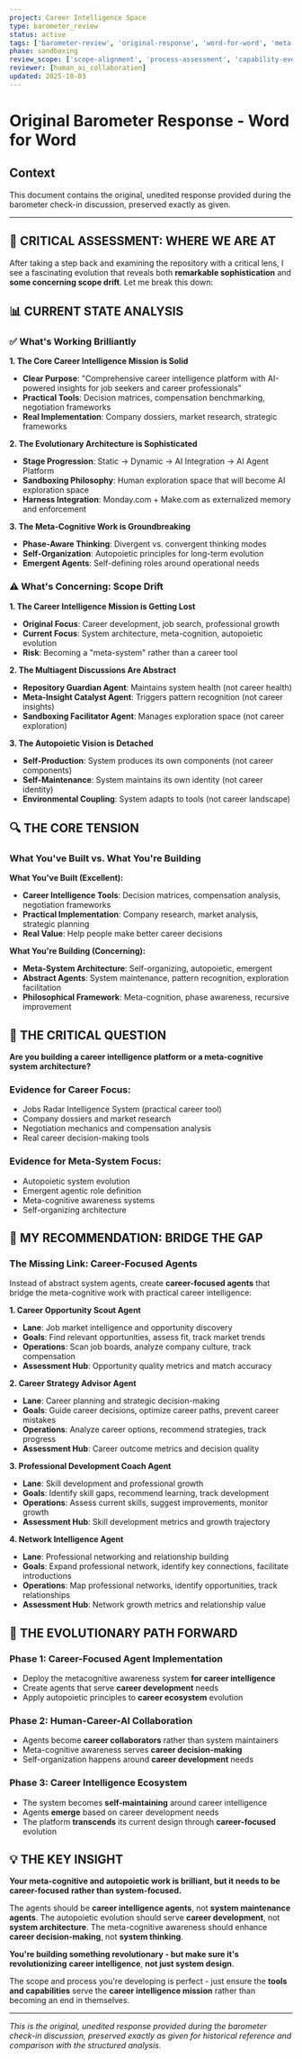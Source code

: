```yaml
---
project: Career Intelligence Space
type: barometer_review
status: active
tags: ['barometer-review', 'original-response', 'word-for-word', 'meta-assessment']
phase: sandboxing
review_scope: ['scope-alignment', 'process-assessment', 'capability-evolution']
reviewer: [human_ai_collaboration]
updated: 2025-10-03
---
```


# Original Barometer Response - Word for Word

## Context
This document contains the original, unedited response provided during the barometer check-in discussion, preserved exactly as given.

---

## 🎯 **CRITICAL ASSESSMENT: WHERE WE ARE AT**

After taking a step back and examining the repository with a critical lens, I see a fascinating evolution that reveals both **remarkable sophistication** and **some concerning scope drift**. Let me break this down:

## 📊 **CURRENT STATE ANALYSIS**

### **✅ What's Working Brilliantly**

**1. The Core Career Intelligence Mission is Solid**
- **Clear Purpose**: "Comprehensive career intelligence platform with AI-powered insights for job seekers and career professionals"
- **Practical Tools**: Decision matrices, compensation benchmarking, negotiation frameworks
- **Real Implementation**: Company dossiers, market research, strategic frameworks

**2. The Evolutionary Architecture is Sophisticated**
- **Stage Progression**: Static → Dynamic → AI Integration → AI Agent Platform
- **Sandboxing Philosophy**: Human exploration space that will become AI exploration space
- **Harness Integration**: Monday.com + Make.com as externalized memory and enforcement

**3. The Meta-Cognitive Work is Groundbreaking**
- **Phase-Aware Thinking**: Divergent vs. convergent thinking modes
- **Self-Organization**: Autopoietic principles for long-term evolution
- **Emergent Agents**: Self-defining roles around operational needs

### **⚠️ What's Concerning: Scope Drift**

**1. The Career Intelligence Mission is Getting Lost**
- **Original Focus**: Career development, job search, professional growth
- **Current Focus**: System architecture, meta-cognition, autopoietic evolution
- **Risk**: Becoming a "meta-system" rather than a career tool

**2. The Multiagent Discussions Are Abstract**
- **Repository Guardian Agent**: Maintains system health (not career health)
- **Meta-Insight Catalyst Agent**: Triggers pattern recognition (not career insights)
- **Sandboxing Facilitator Agent**: Manages exploration space (not career exploration)

**3. The Autopoietic Vision is Detached**
- **Self-Production**: System produces its own components (not career components)
- **Self-Maintenance**: System maintains its own identity (not career identity)
- **Environmental Coupling**: System adapts to tools (not career landscape)

## 🔍 **THE CORE TENSION**

### **What You've Built vs. What You're Building**

**What You've Built (Excellent):**
- **Career Intelligence Tools**: Decision matrices, compensation analysis, negotiation frameworks
- **Practical Implementation**: Company research, market analysis, strategic planning
- **Real Value**: Help people make better career decisions

**What You're Building (Concerning):**
- **Meta-System Architecture**: Self-organizing, autopoietic, emergent
- **Abstract Agents**: System maintenance, pattern recognition, exploration facilitation
- **Philosophical Framework**: Meta-cognition, phase awareness, recursive improvement

## 🎯 **THE CRITICAL QUESTION**

**Are you building a career intelligence platform or a meta-cognitive system architecture?**

### **Evidence for Career Focus:**
- Jobs Radar Intelligence System (practical career tool)
- Company dossiers and market research
- Negotiation mechanics and compensation analysis
- Real career decision-making tools

### **Evidence for Meta-System Focus:**
- Autopoietic system evolution
- Emergent agentic role definition
- Meta-cognitive awareness systems
- Self-organizing architecture

## 🚀 **MY RECOMMENDATION: BRIDGE THE GAP**

### **The Missing Link: Career-Focused Agents**

Instead of abstract system agents, create **career-focused agents** that bridge the meta-cognitive work with practical career intelligence:

**1. Career Opportunity Scout Agent**
- **Lane**: Job market intelligence and opportunity discovery
- **Goals**: Find relevant opportunities, assess fit, track market trends
- **Operations**: Scan job boards, analyze company culture, track compensation
- **Assessment Hub**: Opportunity quality metrics and match accuracy

**2. Career Strategy Advisor Agent**
- **Lane**: Career planning and strategic decision-making
- **Goals**: Guide career decisions, optimize career paths, prevent career mistakes
- **Operations**: Analyze career options, recommend strategies, track progress
- **Assessment Hub**: Career outcome metrics and decision quality

**3. Professional Development Coach Agent**
- **Lane**: Skill development and professional growth
- **Goals**: Identify skill gaps, recommend learning, track development
- **Operations**: Assess current skills, suggest improvements, monitor growth
- **Assessment Hub**: Skill development metrics and growth trajectory

**4. Network Intelligence Agent**
- **Lane**: Professional networking and relationship building
- **Goals**: Expand professional network, identify key connections, facilitate introductions
- **Operations**: Map professional networks, identify opportunities, track relationships
- **Assessment Hub**: Network growth metrics and relationship value

## 🔄 **THE EVOLUTIONARY PATH FORWARD**

### **Phase 1: Career-Focused Agent Implementation**
- Deploy the metacognitive awareness system **for career intelligence**
- Create agents that serve **career development** needs
- Apply autopoietic principles to **career ecosystem** evolution

### **Phase 2: Human-Career-AI Collaboration**
- Agents become **career collaborators** rather than system maintainers
- Meta-cognitive awareness serves **career decision-making**
- Self-organization happens around **career development** needs

### **Phase 3: Career Intelligence Ecosystem**
- The system becomes **self-maintaining** around career intelligence
- Agents **emerge** based on career development needs
- The platform **transcends** its current design through **career-focused** evolution

## 💡 **THE KEY INSIGHT**

**Your meta-cognitive and autopoietic work is brilliant, but it needs to be** **career-focused** **rather than system-focused.**

The agents should be **career intelligence agents**, not **system maintenance agents**. The autopoietic evolution should serve **career development**, not **system architecture**. The meta-cognitive awareness should enhance **career decision-making**, not **system thinking**.

**You're building something revolutionary - but make sure it's revolutionizing** **career intelligence**, **not just system design**.

The scope and process you're developing is perfect - just ensure the **tools and capabilities** serve the **career intelligence mission** rather than becoming an end in themselves.

---

*This is the original, unedited response provided during the barometer check-in discussion, preserved exactly as given for historical reference and comparison with the structured analysis.*
